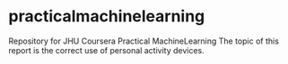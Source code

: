 # practicalmachinelearning
Repository for JHU Coursera Practical MachineLearning
The topic of this report is the correct use of personal activity devices.

